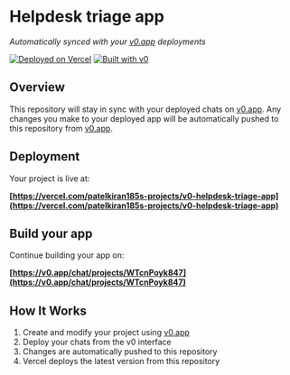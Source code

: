 # Helpdesk triage app

*Automatically synced with your [v0.app](https://v0.app) deployments*

[![Deployed on Vercel](https://img.shields.io/badge/Deployed%20on-Vercel-black?style=for-the-badge&logo=vercel)](https://vercel.com/patelkiran185s-projects/v0-helpdesk-triage-app)
[![Built with v0](https://img.shields.io/badge/Built%20with-v0.app-black?style=for-the-badge)](https://v0.app/chat/projects/WTcnPoyk847)

## Overview

This repository will stay in sync with your deployed chats on [v0.app](https://v0.app).
Any changes you make to your deployed app will be automatically pushed to this repository from [v0.app](https://v0.app).

## Deployment

Your project is live at:

**[https://vercel.com/patelkiran185s-projects/v0-helpdesk-triage-app](https://vercel.com/patelkiran185s-projects/v0-helpdesk-triage-app)**

## Build your app

Continue building your app on:

**[https://v0.app/chat/projects/WTcnPoyk847](https://v0.app/chat/projects/WTcnPoyk847)**

## How It Works

1. Create and modify your project using [v0.app](https://v0.app)
2. Deploy your chats from the v0 interface
3. Changes are automatically pushed to this repository
4. Vercel deploys the latest version from this repository
